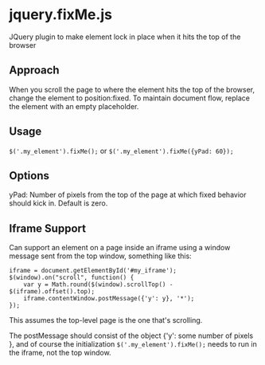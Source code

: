 # jquery.fixMe.js
JQuery plugin to make element lock in place when it hits the top of the browser

## Approach
When you scroll the page to where the element hits the top of the browser, change
the element to position:fixed. To maintain document flow, replace the element with
an empty placeholder.

## Usage
`$('.my_element').fixMe();` 
or 
`$('.my_element').fixMe({yPad: 60});`
   
## Options
yPad: Number of pixels from the top of the page at which fixed behavior should kick in. Default is zero.

## Iframe Support
Can support an element on a page inside an iframe using a window message sent from the top window, something like this:

   ```
   iframe = document.getElementById('#my_iframe');
   $(window).on("scroll", function() {
       var y = Math.round($(window).scrollTop() - $(iframe).offset().top);
       iframe.contentWindow.postMessage({'y': y}, '*');
   });
   ```
This assumes the top-level page is the one that's scrolling.

The postMessage should consist of the object {'y': some number of pixels }, and of course the initialization `$('.my_element').fixMe();` needs to run in the iframe, not the top window.
